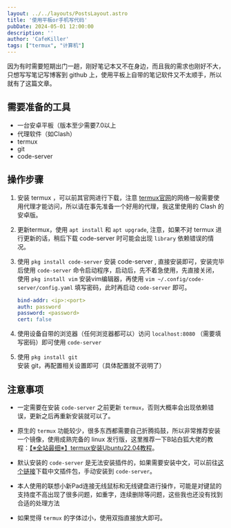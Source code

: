 ```yaml
---
layout: ../../layouts/PostsLayout.astro
title: '使用平板or手机写代码'
pubDate: 2024-05-01 12:00:00
description: ''
author: 'CafeKiller'
tags: ["termux", "计算机"]
---
```


因为有时需要短期出门一趟，刚好笔记本又不在身边，而且我的需求也刚好不大，只想写写笔记写博客到 github 上，使用平板上自带的笔记软件又不太顺手，所以就有了这篇文章。

## 需要准备的工具

- 一台安卓平板（版本至少需要7.0以上
- 代理软件（如Clash）
- termux
- git 
- code-server

## 操作步骤

1. 安装 termux ，可以前其官网进行下载，注意 [termux官网](https://f-droid.org/en/packages/com.termux/)的网络一般需要使用代理才能访问，所以请在事先准备一个好用的代理，我这里使用的 Clash 的安卓版。  

2. 更新termux，使用 `apt install` 和 `apt upgrade`, 注意，如果不对 termux 进行更新的话，稍后下载 code-server 时可能会出现 `library` 依赖错误的情况。

3. 使用 `pkg install code-server` 安装 code-server , 直接安装即可，安装完毕后使用 `code-server` 命令启动程序，启动后，先不着急使用，先直接关闭，
使用 `pkg install vim` 安装vim编辑器，再使用 `vim ~/.config/code-server/config.yaml` 填写密码，此时再启动 `code-server` 即可。
    ```yaml
    bind-addr: <ip>:<port>
    auth: password
    password: <password>
    cert: false
    ```

4. 使用设备自带的浏览器（任何浏览器都可以）访问 `localhost:8080` （需要填写密码）即可使用 `code-server`

5. 使用 `pkg install git` 安装 git，再配置相关设置即可（具体配置就不说明了）

## 注意事项

- 一定需要在安装 `code-server` 之前更新 `termux`，否则大概率会出现依赖错误，更新之后再重新安装就可以了。

- 原生的 `termux` 功能较少，很多东西都需要自己折腾捣鼓，所以非常推荐安装一个镜像，使用成熟完备的 linux 发行版，这里推荐一下B站白狐大佬的教程：[【※全站最细※】termux安装Ubuntu22.04教程](https://www.bilibili.com/read/cv20896519/)。

- 默认安装的 `code-server` 是无法安装插件的，如果需要安装中文，可以前往[这个链接](https://open-vsx.org/extension/MS-CEINTL/vscode-language-pack-zh-hans)下载中文插件包，手动安装到 `code-server`。

- 本人使用的联想小新Pad连接无线鼠标和无线键盘进行操作，可能是对键鼠的支持度不高出现了很多问题，如重字，连续删除等问题，这些我也还没有找到合适的处理方法

- 如果觉得 `termux` 的字体过小，使用双指直接放大即可。
